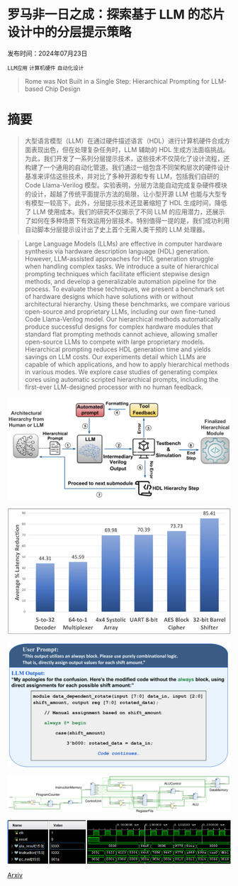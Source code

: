 # 罗马非一日之成：探索基于 LLM 的芯片设计中的分层提示策略

发布时间：2024年07月23日

`LLM应用` `计算机硬件` `自动化设计`

> Rome was Not Built in a Single Step: Hierarchical Prompting for LLM-based Chip Design

# 摘要

> 大型语言模型（LLM）在通过硬件描述语言（HDL）进行计算机硬件合成方面表现出色，但在处理复杂任务时，LLM 辅助的 HDL 生成方法面临挑战。为此，我们开发了一系列分层提示技术，这些技术不仅简化了设计流程，还构建了一个通用的自动化管道。我们通过一组包含不同架构层次的硬件设计基准来评估这些技术，并对比了多种开源和专有 LLM，包括我们自研的 Code Llama-Verilog 模型。实验表明，分层方法能自动完成复杂硬件模块的设计，超越了传统平面提示方法的局限，让小型开源 LLM 也能与大型专有模型一较高下。此外，分层提示技术还显著缩短了 HDL 生成时间，降低了 LLM 使用成本。我们的研究不仅揭示了不同 LLM 的应用潜力，还展示了如何在多种场景下有效运用分层技术。特别值得一提的是，我们成功利用自动脚本分层提示设计出了史上首个无需人类干预的 LLM 处理器。

> Large Language Models (LLMs) are effective in computer hardware synthesis via hardware description language (HDL) generation. However, LLM-assisted approaches for HDL generation struggle when handling complex tasks. We introduce a suite of hierarchical prompting techniques which facilitate efficient stepwise design methods, and develop a generalizable automation pipeline for the process. To evaluate these techniques, we present a benchmark set of hardware designs which have solutions with or without architectural hierarchy. Using these benchmarks, we compare various open-source and proprietary LLMs, including our own fine-tuned Code Llama-Verilog model. Our hierarchical methods automatically produce successful designs for complex hardware modules that standard flat prompting methods cannot achieve, allowing smaller open-source LLMs to compete with large proprietary models. Hierarchical prompting reduces HDL generation time and yields savings on LLM costs. Our experiments detail which LLMs are capable of which applications, and how to apply hierarchical methods in various modes. We explore case studies of generating complex cores using automatic scripted hierarchical prompts, including the first-ever LLM-designed processor with no human feedback.

![罗马非一日之成：探索基于 LLM 的芯片设计中的分层提示策略](../../../paper_images/2407.18276/x1.png)

![罗马非一日之成：探索基于 LLM 的芯片设计中的分层提示策略](../../../paper_images/2407.18276/x2.png)

![罗马非一日之成：探索基于 LLM 的芯片设计中的分层提示策略](../../../paper_images/2407.18276/x3.png)

![罗马非一日之成：探索基于 LLM 的芯片设计中的分层提示策略](../../../paper_images/2407.18276/x4.png)

![罗马非一日之成：探索基于 LLM 的芯片设计中的分层提示策略](../../../paper_images/2407.18276/waveform1.png)

[Arxiv](https://arxiv.org/abs/2407.18276)